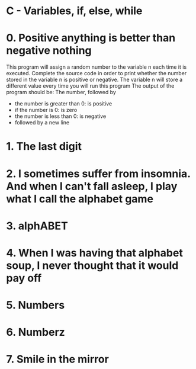# C - Variables, if, else, while
# 0. Positive anything is better than negative nothing
This program will assign a random number to the variable n each time it is executed. Complete the source code in order to print whether the number stored in the variable n is positive or negative.
The variable n will store a different value every time you will run this program
The output of the program should be:
The number, followed by
*  the number is greater than 0: is positive
* if the number is 0: is zero
*  the number is less than 0: is negative
* followed by a new line
# 1. The last digit
# 2. I sometimes suffer from insomnia. And when I can't fall asleep, I play what I call the alphabet game
# 3. alphABET
# 4. When I was having that alphabet soup, I never thought that it would pay off
# 5. Numbers
# 6. Numberz
# 7. Smile in the mirror
